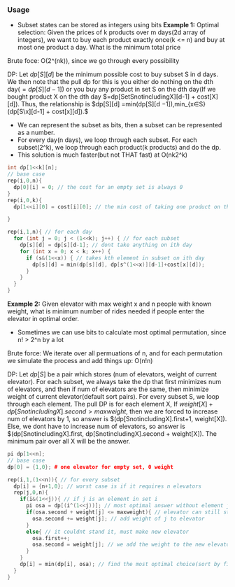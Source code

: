 ### Usage
- Subset states can be stored as integers using bits
**Example 1:** Optimal selection: Given the prices of k products over m days(2d array of integers), we want to buy each product exactly once(k <= n) and buy at most one product a day. What is the minimum total price

Brute foce: O(2^(nk)), since we go through every possibility

DP: Let $dp[S][d]$ be the minimum possible cost to buy subset S in d days. We then note that the pull dp for this is you either do nothing on the dth day($=dp[S][d-1]$) or you buy any product in set S on the dth day(If we bought product X on the dth day $=dp[SetSnotincludingX][d-1] + cost[X][d]). Thus, the relationship is $dp[S][d] =min(dp[S][d −1]),min_{x∈S}(dp[S\x][d-1] + cost[x][d]).$
  - We can represent the subset as bits, then a subset can be represented as a number.
  - For every day(n days), we loop through each subset. For each subset(2^k), we loop through each product(k products) and do the dp.
  - This solution is much faster(but not THAT fast) at O(nk2^k)
```cpp
int dp[1<<k][n];
// base case
rep(i,0,n){
  dp[0][i] = 0; // the cost for an empty set is always 0
}
rep(i,0,k){
  dp[1<<i][0] = cost[i][0]; // the min cost of taking one product on the 0th day is just cost of the product on the 0th day

}

rep(i,1,n){ // for each day
  for (int j = 0; j < (1<<k); j++) { // for each subset 
    dp[s][d] = dp[s][d-1]; // dont take anything on ith day
    for (int x = 0; x < k; x++) {
      if (s&(1<<x)) { // takes kth element in subset on ith day
        dp[s][d] = min(dp[s][d], dp[s^(1<<x)][d-1]+cost[x][d]);
      }
    }
  }
}
```

**Example 2:** Given elevator with max weight x and n people with known weight, what is minimum number of rides needed if people enter the elevator in optimal order.
- Sometimes we can use bits to calculate most optimal permutation, since n! > 2^n by a lot

Brute force: We iterate over all permuations of n, and for each permutation we simulate the process and add things up: O(n!n)

DP: Let $dp[S]$ be a pair which stores (num of elevators, weight of current elevator). For each subset, we always take the dp that first minimizes num of elevators, and then if num of elevators are the same, then minimize weight of current elevator(default sort pairs). For every subset S, we loop through each element. The pull DP is for each element X, If $weight[X] + dp[SnotincludingX].second > maxweight$, then we are forced to increase num of elevators by 1, so answer is $(dp[SnotincludingX].first+1, weight[X]). Else, we dont have to increase num of elevators, so answer is $(dp[SnotincludingX].first, dp[SnotincludingX].second + weight[X]). The minimum pair over all X will be the answer.
```cpp
pi dp[1<<n];
// base case
dp[0] = {1,0}; # one elevator for empty set, 0 weight

rep(i,1,(1<<n)){ // for every subset
  dp[i] = {n+1,0}; // worst case is if it requires n elevators
  rep(j,0,n){
    if(i&(1<<j)){ // if j is an element in set i
      pi osa = dp[(i^(1<<j))]; // most optimal answer without element j
      if(osa.second + weight[j] <= maxweight){ // elevator can still stand this weight in most optimal choice
        osa.second += weight[j]; // add weight of j to elevator
      }
      else{ // it couldnt stand it, must make new elevator
        osa.first++;
        osa.second = weight[j]; // we add the weight to the new elevator
      }
    }
    dp[i] = min(dp[i], osa); // find the most optimal choice(sort by first, then by second)
  }
}

```

